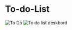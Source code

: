 # To-do-List
![To Do](https://github.com/ankki457/To-do-List/assets/130775560/99dfaa66-8e6a-4f8d-9b74-73f9b301955c)
![To do list deskbord](https://github.com/ankki457/To-do-List/assets/130775560/920e42f6-7746-424b-828b-00b7a457d2c3)
